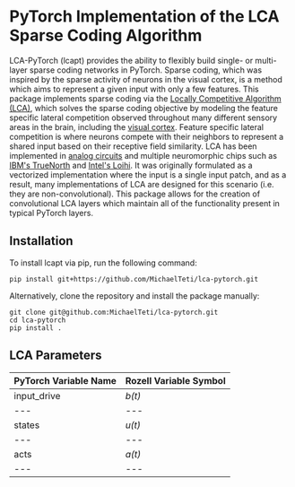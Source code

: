
# PyTorch Implementation of the LCA Sparse Coding Algorithm

LCA-PyTorch (lcapt) provides the ability to flexibly build single- or multi-layer sparse coding networks in PyTorch. 
Sparse coding, which was inspired by the sparse activity of neurons in the visual cortex, is a method
which aims to represent a given input with only a few features. This package implements sparse coding
via the [Locally Competitive Algorithm (LCA)](https://www.ece.rice.edu/~eld1/papers/Rozell08.pdf),
which solves the sparse coding objective by modeling the feature specific lateral competition observed throughout many
different sensory areas in the brain, including the [visual cortex](https://www.nature.com/articles/s41586-019-0997-6).
Feature specific lateral competition is where neurons compete with their neighbors to represent a shared input based on their receptive field similarity.
LCA has been implemented in [analog circuits](https://patentimages.storage.googleapis.com/30/8f/6e/5d9da903f0d635/US7783459.pdf) and
multiple neuromorphic chips such as [IBM's TrueNorth](https://www.frontiersin.org/articles/10.3389/fnins.2019.00754/full) and 
[Intel's Loihi](https://ieeexplore.ieee.org/abstract/document/9325356?casa_token=0kxjP50T3IIAAAAA:EOCnIf4-fMYowF7HgTLo0UQyKLWbrWW7VnOT1TZ2DI0U_cUCBYBQv1GN8r49LtISezWQ--A).
It was originally formulated as a vectorized implementation where the input is a single input patch, and as a result, many implementations
of LCA are designed for this scenario (i.e. they are non-convolutional). This package allows for the creation of convolutional LCA layers which
maintain all of the functionality present in typical PyTorch layers.
  
## Installation  

To install lcapt via pip, run the following command:

```
pip install git+https://github.com/MichaelTeti/lca-pytorch.git
```

Alternatively, clone the repository and install the package manually:

```
git clone git@github.com:MichaelTeti/lca-pytorch.git
cd lca-pytorch
pip install .
```

## LCA Parameters

| **PyTorch Variable Name** | **Rozell Variable Symbol** |
| --- | --- |
| input_drive | *b(t)* |
| --- | --- |
| states | *u(t)* |
| --- | --- |
| acts | *a(t)* |
| --- | --- |
